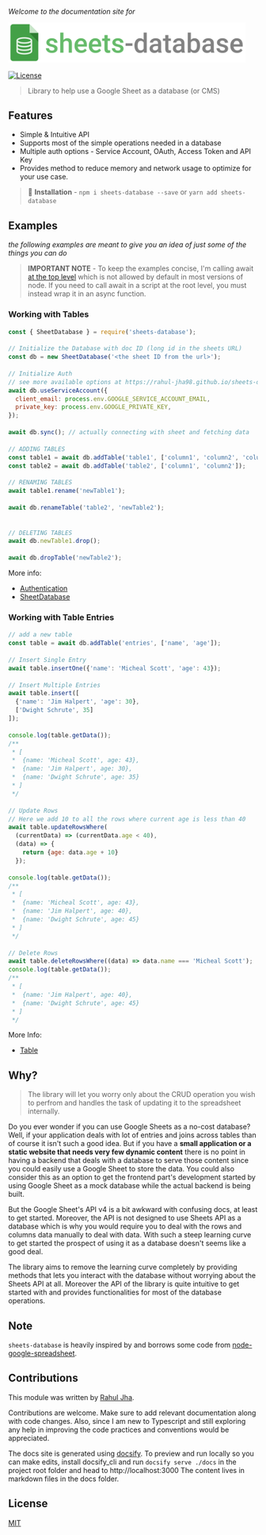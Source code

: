 _Welcome to the documentation site for_
<p class='logo'>
  <img alt="logo" src="./assets/imgs/logo.svg" width="480">
</p>

[![License](https://img.shields.io/badge/license-MIT-green)](https://raw.githubusercontent.com/rahul-jha98/sheets-database/main/LICENSE)

> Library to help use a Google Sheet as a database (or CMS)


## Features
- Simple & Intuitive API
- Supports most of the simple operations needed in a database
- Multiple auth options - Service Account, OAuth, Access Token and API Key
- Provides method to reduce memory and network usage to optimize for your use case.

<!-- **Docs site -**
Full docs available at [https://rahul-jha98.github.io/sheets-database/](https://rahul-jha98.github.io/sheets-database/) -->


> 🚀 **Installation** - `npm i sheets-database --save` or `yarn add sheets-database`

## Examples
_the following examples are meant to give you an idea of just some of the things you can do_

> **IMPORTANT NOTE** - To keep the examples concise, I'm calling await [at the top level](https://v8.dev/features/top-level-await) which is not allowed by default in most versions of node. If you need to call await in a script at the root level, you must instead wrap it in an async function.


### Working with Tables
```javascript
const { SheetDatabase } = require('sheets-database');

// Initialize the Database with doc ID (long id in the sheets URL)
const db = new SheetDatabase('<the sheet ID from the url>');

// Initialize Auth
// see more available options at https://rahul-jha98.github.io/sheets-database/#/getting-started/authentication
await db.useServiceAccount({
  client_email: process.env.GOOGLE_SERVICE_ACCOUNT_EMAIL,
  private_key: process.env.GOOGLE_PRIVATE_KEY,
});

await db.sync(); // actually connecting with sheet and fetching data

// ADDING TABLES
const table1 = await db.addTable('table1', ['column1', 'column2', 'column3']);
const table2 = await db.addTable('table2', ['column1', 'column2']);

// RENAMING TABLES
await table1.rename('newTable1'); 

await db.renameTable('table2', 'newTable2');


// DELETING TABLES
await db.newTable1.drop();

await db.dropTable('newTable2');
```
More info:
- [Authentication](https://rahul-jha98.github.io//#/getting-started/authentication)
- [SheetDatabase](https://rahul-jha98.github.io/sheets-database//#/classdocs/sheetdatabase)


### Working with Table Entries
```javascript
// add a new table
const table = await db.addTable('entries', ['name', 'age']);

// Insert Single Entry
await table.insertOne({'name': 'Micheal Scott', 'age': 43});

// Insert Multiple Entries
await table.insert([
  {'name': 'Jim Halpert', 'age': 30},
  ['Dwight Schrute', 35]
]);

console.log(table.getData());
/**
 * [
 *  {name: 'Micheal Scott', age: 43},
 *  {name: 'Jim Halpert', age: 30},
 *  {name: 'Dwight Schrute', age: 35}
 * ]
 */

// Update Rows
// Here we add 10 to all the rows where current age is less than 40
await table.updateRowsWhere(
  (currentData) => (currentData.age < 40),
  (data) => {
    return {age: data.age + 10}
  });

console.log(table.getData());
/**
 * [
 *  {name: 'Micheal Scott', age: 43},
 *  {name: 'Jim Halpert', age: 40},
 *  {name: 'Dwight Schrute', age: 45}
 * ]
 */

// Delete Rows
await table.deleteRowsWhere((data) => data.name === 'Micheal Scott');
console.log(table.getData());
/**
 * [
 *  {name: 'Jim Halpert', age: 40},
 *  {name: 'Dwight Schrute', age: 45}
 * ]
 */
```
More Info:
- [Table](https://rahul-jha98.github.io/sheets-database//#/classdocs/table)

## Why?
> The library will let you worry only about the CRUD operation you wish to perfrom and handles the task of updating it to the spreadsheet internally.

Do you ever wonder if you can use Google Sheets as a no-cost database? Well, if your application deals with lot of entries and joins across tables than of course it isn't such a good idea. But if you have a **small application or a static website that needs very few dynamic content** there is no point in having a backend that deals with a database to serve those content since you could easily use a Google Sheet to store the data. You could also consider this as an option to get the frontend part's development started by using Google Sheet as a mock database while the actual backend is being built.

But the Google Sheet's API v4 is a bit awkward with confusing docs, at least to get started. Moreover, the API is not designed to use Sheets API as a database which is why you would require you to deal with the rows and columns data manually to deal with data. With such a steep learning curve to get started the prospect of using it as a database doesn't seems like a good deal. 

The library aims to remove the learning curve completely by providing methods that lets you interact with the database without worrying about the Sheets API at all. 
Moreover the API of the library is quite intuitive to get started with and provides functionalities for most of the database operations.

## Note
`sheets-database` is heavily inspired by and borrows some code from [node-google-spreadsheet](https://github.com/theoephraim/node-google-spreadsheet).

## Contributions

This module was written by [Rahul Jha](https://github.com/rahul-jha98). 

Contributions are welcome. Make sure to add relevant documentation along with code changes.
Also, since I am new to Typescript and still exploring any help in improving the code practices and conventions would be appreciated.

The docs site is generated using [docsify](https://docsify.js.org). To preview and run locally so you can make edits, install docsify_cli and run `docsify serve ./docs` in the project root folder and head to http://localhost:3000
The content lives in markdown files in the docs folder.

## License
[MIT](https://github.com/rahul-jha98/sheets-database/blob/main/LICENSE)